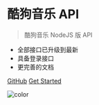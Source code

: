 # 酷狗音乐 API

> 酷狗音乐 NodeJS 版 API

- 全部接口已升级到最新
- 具备登录接口
- 更完善的文档

[GitHub](https://github.com/MakcRe/KuGouMusicApi)
[Get Started](#kugoumusic-api)

![color](#fff)